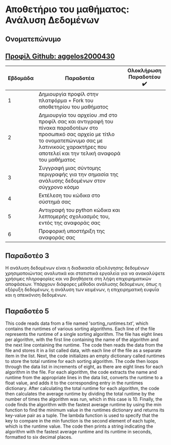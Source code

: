 
# Αποθετήριο του μαθήματος: Ανάλυση Δεδομένων

## Ονοματεπώνυμο
## [Προφίλ Github: aggelos2000430](https://github.com/aggelos2000430)

| Εβδομάδα | Παραδοτέα | Ολοκλήρωση Παραδοτέου :heavy_check_mark: |
| --- | --- | --- |
| 1 | Δημιουργία προφίλ στην πλατφόρμα + Fork του αποθετηρίου του μαθήματος|  |
| 2 | Δημιουργία του αρχείου .md στο προφίλ σας και αντιγραφή του πίνακα παραδοτέων στο προσωπικό σας αρχείο με τίτλο το ονοματεπώνυμο σας με λατινικούς χαρακτήρες που αποτελεί και την τελική αναφορά του μαθήματος|  |
| 3 | Συγγραφή μιας σύντομης περιγραφής για την σημασία της ανάλυσης δεδομένων στον σύγχρονο κόσμο |  |
| 4 | Εκτέλεση του κώδικα στο σύστημά σας |  |
| 5 | Αντιγραφή του python κώδικα και λεπτομερής σχολιασμός του, εντός της αναφοράς σας |  |
| 6 | Προφορική υποστήριξη της αναφοράς σας |  |
## Παραδοτέο 3
Η ανάλυση δεδομένων είναι η διαδικασία αξιολόγησης δεδομένων χρησιμοποιώντας αναλυτικά και στατιστικά εργαλεία για να ανακαλύψετε χρήσιμες πληροφορίες και να βοηθήσετε στη λήψη επιχειρηματικών αποφάσεων. Υπάρχουν διάφορες μέθοδοι ανάλυσης δεδομένων, όπως η εξόρυξη δεδομένων, η ανάλυση των κειμένων, η επιχειρηματική ευφυΐα και η απεικόνιση δεδομένων.
## Παραδοτέο 5
This code reads data from a file named 'sorting_runtimes.txt', which contains the runtimes of various sorting algorithms. Each line of the file represents the runtime of a single sorting algorithm. The file has eight lines per algorithm, with the first line containing the name of the algorithm and the next line containing the runtime.
The code then reads the data from the file and stores it in a list called data, with each line of the file as a separate item in the list.
Next, the code initializes an empty dictionary called runtimes to store the total runtime for each sorting algorithm. The code then loops through the data list in increments of eight, as there are eight lines for each algorithm in the file. For each algorithm, the code extracts the name and runtime from the appropriate lines in the data list, converts the runtime to a float value, and adds it to the corresponding entry in the runtimes dictionary.
After calculating the total runtime for each algorithm, the code then calculates the average runtime by dividing the total runtime by the number of times the algorithm was run, which in this case is 10.
Finally, the code finds the algorithm with the fastest average runtime by using the min function to find the minimum value in the runtimes dictionary and returns its key-value pair as a tuple. The lambda function is used to specify that the key to compare in the min function is the second element of each tuple, which is the runtime value.
The code then prints a string indicating the algorithm with the fastest average runtime and its runtime in seconds, formatted to six decimal places.

